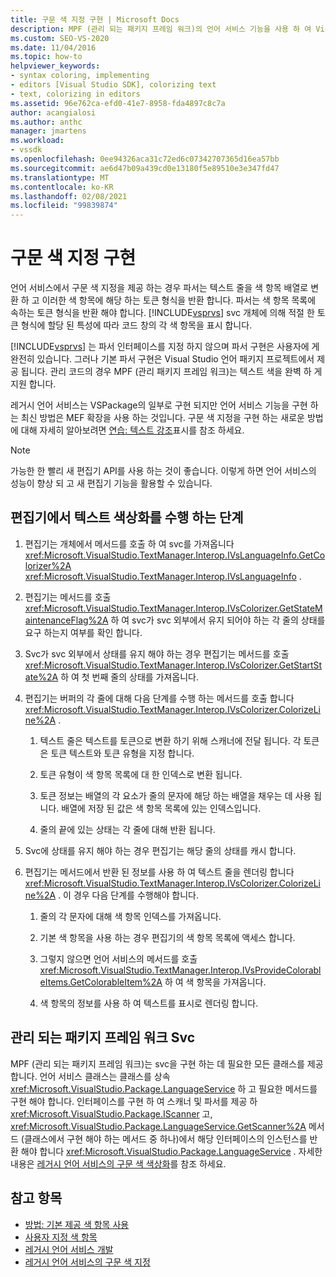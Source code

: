 ```yaml
---
title: 구문 색 지정 구현 | Microsoft Docs
description: MPF (관리 되는 패키지 프레임 워크)의 언어 서비스 기능을 사용 하 여 Visual Studio에서 구문 색 지정을 구현 하는 방법에 대해 알아봅니다.
ms.custom: SEO-VS-2020
ms.date: 11/04/2016
ms.topic: how-to
helpviewer_keywords:
- syntax coloring, implementing
- editors [Visual Studio SDK], colorizing text
- text, colorizing in editors
ms.assetid: 96e762ca-efd0-41e7-8958-fda4897c8c7a
author: acangialosi
ms.author: anthc
manager: jmartens
ms.workload:
- vssdk
ms.openlocfilehash: 0ee94326aca31c72ed6c07342707365d16ea57bb
ms.sourcegitcommit: ae6d47b09a439cd0e13180f5e89510e3e347fd47
ms.translationtype: MT
ms.contentlocale: ko-KR
ms.lasthandoff: 02/08/2021
ms.locfileid: "99839874"
---
```

# <a name="implementing-syntax-coloring"></a>구문 색 지정 구현
언어 서비스에서 구문 색 지정을 제공 하는 경우 파서는 텍스트 줄을 색 항목 배열로 변환 하 고 이러한 색 항목에 해당 하는 토큰 형식을 반환 합니다. 파서는 색 항목 목록에 속하는 토큰 형식을 반환 해야 합니다. [!INCLUDE[vsprvs](../../code-quality/includes/vsprvs_md.md)] svc 개체에 의해 적절 한 토큰 형식에 할당 된 특성에 따라 코드 창의 각 색 항목을 표시 합니다.

 [!INCLUDE[vsprvs](../../code-quality/includes/vsprvs_md.md)] 는 파서 인터페이스를 지정 하지 않으며 파서 구현은 사용자에 게 완전히 있습니다. 그러나 기본 파서 구현은 Visual Studio 언어 패키지 프로젝트에서 제공 됩니다. 관리 코드의 경우 MPF (관리 패키지 프레임 워크)는 텍스트 색을 완벽 하 게 지원 합니다.

 레거시 언어 서비스는 VSPackage의 일부로 구현 되지만 언어 서비스 기능을 구현 하는 최신 방법은 MEF 확장을 사용 하는 것입니다. 구문 색 지정을 구현 하는 새로운 방법에 대해 자세히 알아보려면 [연습: 텍스트 강조](../../extensibility/walkthrough-highlighting-text.md)표시를 참조 하세요.

> [!NOTE]
> 가능한 한 빨리 새 편집기 API를 사용 하는 것이 좋습니다. 이렇게 하면 언어 서비스의 성능이 향상 되 고 새 편집기 기능을 활용할 수 있습니다.

## <a name="steps-followed-by-an-editor-to-colorize-text"></a>편집기에서 텍스트 색상화를 수행 하는 단계

1. 편집기는 개체에서 메서드를 호출 하 여 svc를 가져옵니다 <xref:Microsoft.VisualStudio.TextManager.Interop.IVsLanguageInfo.GetColorizer%2A> <xref:Microsoft.VisualStudio.TextManager.Interop.IVsLanguageInfo> .

2. 편집기는 메서드를 호출 <xref:Microsoft.VisualStudio.TextManager.Interop.IVsColorizer.GetStateMaintenanceFlag%2A> 하 여 svc가 svc 외부에서 유지 되어야 하는 각 줄의 상태를 요구 하는지 여부를 확인 합니다.

3. Svc가 svc 외부에서 상태를 유지 해야 하는 경우 편집기는 메서드를 호출 <xref:Microsoft.VisualStudio.TextManager.Interop.IVsColorizer.GetStartState%2A> 하 여 첫 번째 줄의 상태를 가져옵니다.

4. 편집기는 버퍼의 각 줄에 대해 다음 단계를 수행 하는 메서드를 호출 합니다 <xref:Microsoft.VisualStudio.TextManager.Interop.IVsColorizer.ColorizeLine%2A> .

    1. 텍스트 줄은 텍스트를 토큰으로 변환 하기 위해 스캐너에 전달 됩니다. 각 토큰은 토큰 텍스트와 토큰 유형을 지정 합니다.

    2. 토큰 유형이 색 항목 목록에 대 한 인덱스로 변환 됩니다.

    3. 토큰 정보는 배열의 각 요소가 줄의 문자에 해당 하는 배열을 채우는 데 사용 됩니다. 배열에 저장 된 값은 색 항목 목록에 있는 인덱스입니다.

    4. 줄의 끝에 있는 상태는 각 줄에 대해 반환 됩니다.

5. Svc에 상태를 유지 해야 하는 경우 편집기는 해당 줄의 상태를 캐시 합니다.

6. 편집기는 메서드에서 반환 된 정보를 사용 하 여 텍스트 줄을 렌더링 합니다 <xref:Microsoft.VisualStudio.TextManager.Interop.IVsColorizer.ColorizeLine%2A> . 이 경우 다음 단계를 수행해야 합니다.

    1. 줄의 각 문자에 대해 색 항목 인덱스를 가져옵니다.

    2. 기본 색 항목을 사용 하는 경우 편집기의 색 항목 목록에 액세스 합니다.

    3. 그렇지 않으면 언어 서비스의 메서드를 호출 <xref:Microsoft.VisualStudio.TextManager.Interop.IVsProvideColorableItems.GetColorableItem%2A> 하 여 색 항목을 가져옵니다.

    4. 색 항목의 정보를 사용 하 여 텍스트를 표시로 렌더링 합니다.

## <a name="managed-package-framework-colorizer"></a>관리 되는 패키지 프레임 워크 Svc
 MPF (관리 되는 패키지 프레임 워크)는 svc을 구현 하는 데 필요한 모든 클래스를 제공 합니다. 언어 서비스 클래스는 클래스를 상속 <xref:Microsoft.VisualStudio.Package.LanguageService> 하 고 필요한 메서드를 구현 해야 합니다. 인터페이스를 구현 하 여 스캐너 및 파서를 제공 하 <xref:Microsoft.VisualStudio.Package.IScanner> 고, <xref:Microsoft.VisualStudio.Package.LanguageService.GetScanner%2A> 메서드 (클래스에서 구현 해야 하는 메서드 중 하나)에서 해당 인터페이스의 인스턴스를 반환 해야 합니다 <xref:Microsoft.VisualStudio.Package.LanguageService> . 자세한 내용은 [레거시 언어 서비스의 구문 색 색상화](../../extensibility/internals/syntax-colorizing-in-a-legacy-language-service.md)를 참조 하세요.

## <a name="see-also"></a>참고 항목
- [방법: 기본 제공 색 항목 사용](../../extensibility/internals/how-to-use-built-in-colorable-items.md)
- [사용자 지정 색 항목](../../extensibility/internals/custom-colorable-items.md)
- [레거시 언어 서비스 개발](../../extensibility/internals/developing-a-legacy-language-service.md)
- [레거시 언어 서비스의 구문 색 지정](../../extensibility/internals/syntax-colorizing-in-a-legacy-language-service.md)
